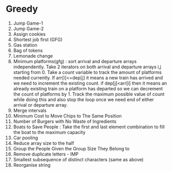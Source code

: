 # Greedy
1) Jump Game-1
2) Jump Game-2
3) Assign cookies
4) Shortest job first (GFG)
5) Gas station
6) Bag of tokens
7) Lemonade change
8) Minimum platforms(gfg) : sort arrival and departure arrays independently. Take 2 iterators on both arrival and departure arrays i,j starting from 0. Take a count variable to track the amount of platforms needed currently. If arr[i]<=dep[j] it means a new train has arrived and we need to increment the existing count. if dep[j]<arr[i] then it means an already existing train on a platform has departed so we can decrement the count of platforms by 1. Track the maximum possible value of count while doing this and also stop the loop once we need end of either arrival or departure array.
9) Merge intervals
10) Minimum Cost to Move Chips to The Same Position
11) Number of Burgers with No Waste of Ingredients
12) Boats to Save People : Take the first and last element combination to fill the boat to the maximum capacity
13) Car pooling
14) Reduce array size to the half
15) Group the People Given the Group Size They Belong to
16) Remove duplicate letters - IMP
17) Smallest subsequence of distinct characters (same as above)
18) Reorganise string 
